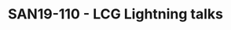 ---
categories:
- san19
description: LCG has had a lighting talks session for a few Connects now. We talk
  about portions of our work that dont necessarily fit into a full-sized session,
  but are interesting for members and attendees nevertheless.
image:
  featured: 'true'
  path: /assets/images/featured-images/san19/SAN19-110.png
session_attendee_num: '12'
session_id: SAN19-110
session_room: Sunset V (Session 1)
session_slot:
  end_time: '2019-09-23 15:50:00'
  start_time: '2019-09-23 15:00:00'
session_speakers:
- speaker_bio: AOSP devboard and Kernel developer
  speaker_company: Linaro
  speaker_image: /assets/images/speakers/san19/john-stultz.jpg
  speaker_location: ''
  speaker_name: John Stultz
  speaker_position: AOSP Devboards/Kernel Developer
  speaker_url: ''
  speaker_username: john.stultz
- speaker_bio: AOSP bootstrap engineer at Linaro Ltd.
  speaker_company: Linaro
  speaker_image: /assets/images/speakers/san19/amit-pundir.jpg
  speaker_location: India
  speaker_name: Amit Pundir
  speaker_position: Engineer
  speaker_url: ''
  speaker_username: amit.pundir
- speaker_bio: Sumit leads a motivated team of kernel engineers who work on everything
    kernel - and sometimes non-kernel too - within LCG.
  speaker_company: Linaro Limited
  speaker_image: /assets/images/speakers/san19/sumit-semwal.jpg
  speaker_location: ''
  speaker_name: Sumit Semwal
  speaker_position: Team Lead, LCG Kernel
  speaker_url: http://www.linaro.org/
  speaker_username: sumitsemwal
- speaker_bio: ''
  speaker_company: ''
  speaker_image: /assets/images/speakers/placeholder.jpg
  speaker_location: ''
  speaker_name: Tom Gall
  speaker_position: ''
  speaker_url: ''
  speaker_username: tom_gall.1zvaflf5
session_track: Android
tag: session
tags:
- Android
- ' Linux Kernel'
title: SAN19-110 - LCG Lightning talks
---